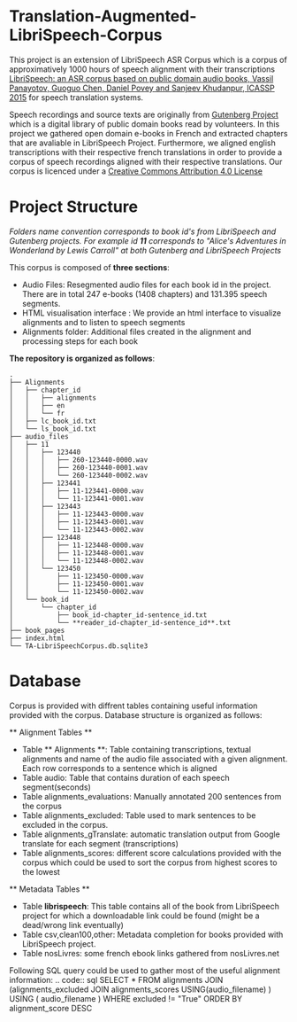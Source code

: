 Translation-Augmented-LibriSpeech-Corpus
========================================

This project is an extension of LibriSpeech ASR Corpus which is a corpus of approximatively 1000 hours of speech alignment with their transcriptions [LibriSpeech: an ASR corpus based on public domain audio books, Vassil Panayotov, Guoguo Chen, Daniel Povey and Sanjeev Khudanpur, ICASSP 2015](http://www.danielpovey.com/files/2015_icassp_librispeech.pdf) for speech translation systems.


Speech recordings and source texts are originally from [Gutenberg Project](https://www.http://www.gutenberg.org) which is a digital library of public domain books read by volunteers.  In this project we gathered open domain e-books in French and extracted chapters that are avaliable in LibriSpeech Project. Furthermore, we aligned english transcriptions with their respective french translations in order to provide a corpus of speech recordings aligned with their respective translations. Our corpus is licenced under a [Creative Commons Attribution 4.0 License](https://creativecommons.org/licenses/by/4.0/legalcode)

Project Structure
=================

*Folders name convention corresponds to book id's from LibriSpeech and Gutenberg projects. For example id **11** corresponds to "Alice's Adventures in Wonderland by Lewis Carroll" at both Gutenberg and LibriSpeech Projects*

This corpus is composed of **three sections**:
- Audio Files: Resegmented audio files for each book id in the project. There are in total 247 e-books (1408 chapters) and 131.395 speech segments.
- HTML visualisation interface : We provide an html interface to visualize alignments and to listen to speech segments
- Alignments folder: Additional files created in the alignment and processing steps for each book

**The repository is organized as follows**:

```
.
├── Alignments
│   ├── chapter_id
│   │   ├── alignments
│   │   ├── en
│   │   └── fr
│   ├── lc_book_id.txt
│   └── ls_book_id.txt
├── audio_files
│   ├── 11
│   │   ├── 123440
│   │   │   ├── 260-123440-0000.wav
│   │   │   ├── 260-123440-0001.wav
│   │   │   └── 260-123440-0002.wav
│   │   ├── 123441
│   │   │   ├── 11-123441-0000.wav
│   │   │   └── 11-123441-0001.wav
│   │   ├── 123443
│   │   │   ├── 11-123443-0000.wav
│   │   │   ├── 11-123443-0001.wav
│   │   │   └── 11-123443-0002.wav
│   │   ├── 123448
│   │   │   ├── 11-123448-0000.wav
│   │   │   ├── 11-123448-0001.wav
│   │   │   └── 11-123448-0002.wav
│   │   └── 123450
│   │       ├── 11-123450-0000.wav
│   │       ├── 11-123450-0001.wav
│   │       └── 11-123450-0002.wav
│   └── book_id
│       └── chapter_id
│           ├── book_id-chapter_id-sentence_id.txt
│           └── **reader_id-chapter_id-sentence_id**.txt
├── book_pages
├── index.html
└── TA-LibriSpeechCorpus.db.sqlite3
```


Database
========

Corpus is provided with diffrent tables containing useful information provided with the corpus. Database structure is organized as follows:

** Alignment Tables **
- Table ** Alignments **: Table containing transcriptions, textual alignments and name of the audio file associated with a given alignment. Each row corresponds to a sentence which is aligned
- Table audio: Table that contains duration of each speech segment(seconds)
- Table alignments_evaluations: Manually annotated 200 sentences from the corpus
- Table alignments_excluded: Table used to mark sentences to be excluded in the corpus.
- Table alignments_gTranslate: automatic translation output from Google translate for each segment (transcriptions)
- Table alignments_scores: different score calculations provided with the corpus which could be used to sort the corpus from highest scores to the lowest

** Metadata Tables **
- Table **librispeech**: This table contains all of the book from LibriSpeech project for which a downloadable link could be found (might be a dead/wrong link eventually)
- Table csv,clean100,other: Metadata completion for books provided with LibriSpeech project.
- Table nosLivres: some french ebook links gathered from nosLivres.net

Following SQL query could be used to gather most of the useful alignment information:
.. code:: sql
    SELECT * FROM alignments
    JOIN (alignments_excluded JOIN alignments_scores USING(audio_filename) )
    USING ( audio_filename ) WHERE excluded != "True"
    ORDER BY alignment_score DESC



